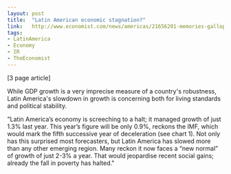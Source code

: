 ```yaml
---
layout: post
title:  "Latin American economic stagnation?"
link:   http://www.economist.com/news/americas/21656201-memories-galloping-growth-fade-it-time-tough-thinking-about-future-learning
tags:
- LatinAmerica
- Economy
- IR
- TheEconomist
---
```


[3 page article]

While GDP growth is a very imprecise measure of a country's robustness, Latin America's slowdown in growth is concerning both for living standards and political stability.

"Latin America’s economy is screeching to a halt; it managed growth of just 1.3% last year. This year’s figure will be only 0.9%, reckons the IMF, which would mark the fifth successive year of deceleration (see chart 1). Not only has this surprised most forecasters, but Latin America has slowed more than any other emerging region. Many reckon it now faces a “new normal” of growth of just 2-3% a year. That would jeopardise recent social gains; already the fall in poverty has halted."